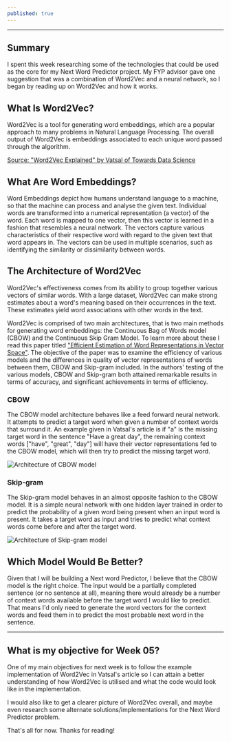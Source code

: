 ```yaml
---
published: true
---
```

---
## Summary

I spent this week researching some of the technologies that could be used as the core for my Next Word Predictor project. My FYP advisor gave one suggestion that was a combination of Word2Vec and a neural network, so I began by reading up on Word2Vec and how it works.

## What Is Word2Vec?

Word2Vec is a tool for generating word embeddings, which are a popular approach to many problems in Natural Language Processing. The overall output of Word2Vec is embeddings associated to each unique word passed through the algorithm.

[Source: "Word2Vec Explained" by Vatsal of Towards Data Science](https://towardsdatascience.com/word2vec-explained-49c52b4ccb71)

## What Are Word Embeddings?

Word Embeddings depict how humans understand language to a machine, so that the machine can process and analyse the given text. Individual words are transformed into a numerical representation (a vector) of the word. Each word is mapped to one vector, then this vector is learned in a fashion that resembles a neural network. The vectors capture various characteristics of their respective word with regard to the given text that word appears in. The vectors can be used in multiple scenarios, such as identifying the similarity or dissimilarity between words.

## The Architecture of Word2Vec

Word2Vec's effectiveness comes from its ability to group together various vectors of similar words. With a large dataset, Word2Vec can make strong estimates about a word's meaning based on their occurrences in the text. These estimates yield word associations with other words in the text.

Word2Vec is comprised of two main architectures, that is two main methods for generating word embeddings: the Continuous Bag of Words model (CBOW) and the Continuous Skip Gram Model. To learn more about these I read this paper titled ["Efficient Estimation of Word Representations in Vector Space"](https://arxiv.org/pdf/1301.3781.pdf). The objective of the paper was to examine the efficiency of various models and the differences in quality of vector representations of words between them, CBOW and Skip-gram included. In the authors' testing of the various models, CBOW and Skip-gram both attained remarkable results in terms of accuracy, and significant achievements in terms of efficiency.

### CBOW

The CBOW model architecture behaves like a feed forward neural network. It attempts to predict a target word when given a number of context words that surround it. An example given in Vatsal's article is if "a" is the missing target word in the sentence "Have a great day", the remaining context words ["have", "great", "day"] will have their vector representations fed to the CBOW model, which will then try to predict the missing target word. 

![Architecture of CBOW model](https://i.imgur.com/ISgpgaG.png)

### Skip-gram

The Skip-gram model behaves in an almost opposite fashion to the CBOW model. It is a simple neural network with one hidden layer trained in order to predict the probability of a given word being present when an input word is present. It takes a target word as input and tries to predict what context words come before and after the target word.

![Architecture of Skip-gram model](https://i.imgur.com/YQBezCJ.png)

## Which Model Would Be Better?

Given that I will be building a Next word Predictor, I believe that the CBOW model is the right choice. The input would be a partially completed sentence (or no sentence at all), meaning there would already be a number of context words available before the target word I would like to predict. That means I'd only need to generate the word vectors for the context words and feed them in to predict the most probable next word in the sentence. 

---

## What is my objective for Week 05?

One of my main objectives for next week is to follow the example implementation of Word2Vec in Vatsal's article so I can attain a better understanding of how Word2Vec is utilised and what the code would look like in the implementation.

I would also like to get a clearer picture of Word2Vec overall, and maybe even research some alternate solutions/implementations for the Next Word Predictor problem.

That's all for now. Thanks for reading!


